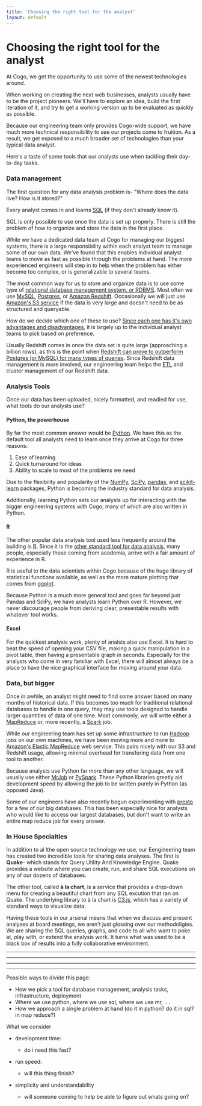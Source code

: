 ```yaml
---
title: 'Choosing the right tool for the analyst'
layout: default
---
```

# Choosing the right tool for the analyst

At Cogo, we get the opportunity to use some of the newest technologies around. 

When working on creating the next web businesses, analysts usually have to be the project pioneers.
We'll have to explore an idea, build the first iteration of it, and try to get a working version up to be evaluated as quickly as possible.

Because our engineering team only provides Cogo-wide support, we have much more technical responsibility to see our projects come to fruition.
As a result, we get exposed to a much broader set of technologies than your typical data analyst.

Here's a taste of some tools that our analysts use when tackling their day-to-day tasks.


### Data management

The first question for any data analysis problem is- "Where does the data live? How is it stored?"

Every analyst comes in and learns [SQL](https://en.wikipedia.org/wiki/SQL) (if they don't already know it).

SQL is only possible to use once the data is set up properly.
There is still the problem of how to organize and store the data in the first place.

While we have a dedicated data team at Cogo for managing our biggest systems, there is a large responsibility within each analyst team to manage some of our own data. 
We've found that this enables individual analyst teams to move as fast as possible through the problems at hand.
The more experienced engineers will step in to help when the problem has either become too complex, or is generalizable to several teams.


The most common way for us to store and organize data is to use some type of [relational database management system, or RDBMS](https://en.wikipedia.org/wiki/Relational_database_management_system). 
Most often we use [MySQL](https://www.mysql.com/), [Postgres](http://www.postgresql.org/), or [Amazon Redshift](http://docs.aws.amazon.com/redshift/latest/mgmt/welcome.html).
Occasionally we will just use [Amazon's S3 service](https://aws.amazon.com/s3/) if the data is very large and doesn't need to be as structured and queryable.

How do we decide which one of these to use? 
[Since each one has it's own advantages and disadvantages](https://www.digitalocean.com/community/tutorials/sqlite-vs-mysql-vs-postgresql-a-comparison-of-relational-database-management-systems), it is largely up to the individual analyst teams to pick based on preference.

Usually Redshift comes in once the data set is quite large (approaching a billion rows), as this is the point when [Redshift can prove to outperform Postgres (or MySQL) for many types of queries](https://www.periscopedata.com/blog/redshift-and-rds-postgres-benchmarked.html).
Since Redshift data management is more involved, our engineering team helps the [ETL](https://en.wikipedia.org/wiki/Extract,_transform,_load) and cluster management of our Redshift data.


### Analysis Tools

Once our data has been uploaded, nicely formatted, and readied for use, what tools do our analysts use?

#### Python, the powerhouse

By far the most common answer would be [Python](https://www.python.org/).
We have this as the default tool all analysts need to learn once they arrive at Cogo for three reasons:

1. Ease of learning
2. Quick turnaround for ideas
3. Ability to scale to most of the problems we need

Due to the flexibility and popularity of the [NumPy](http://www.numpy.org/), [SciPy](https://www.scipy.org/), [pandas](http://pandas.pydata.org/), and [scikit-learn](http://scikit-learn.org/) packages, Python is becoming the industry standard for data analysis.

Additionally, learning Python sets our analysts up for interacting with the bigger engineering systems with Cogo, many of which are also written in Python.

#### R

The other popular data analysis tool used less frequently around the building is [R](https://www.r-project.org/about.html).
Since it is the [other standard tool for data analysis](https://www.datacamp.com/community/tutorials/r-or-python-for-data-analysis), many people, especially those coming from academia, arrive with a fair amount of experience in R.

R is useful to the data scientists within Cogo because of the huge library of statistical functions available, as well as the more mature plotting that comes from [ggplot](http://www.statmethods.net/advgraphs/ggplot2.html).

Because Python is a much more general tool and goes far beyond just Pandas and SciPy, we have analysts learn Python over R.
However, we never discourage people from deriving clear, presentable results with whatever tool works.


#### Excel

For the quickest analysis work, plenty of analsts also use Excel. 
It is hard to beat the speed of opening your CSV file, making a quick manipulation in a pivot table, then having a presentable graph in seconds.
Especially for the analysts who come in very familiar with Excel, there will almost always be a place to have the nice graphical interface for moving around your data.


### Data, but bigger

Once in awhile, an analyst might need to find some answer based on many months of historical data.
If this becomes too much for traditional relational databases to handle in one query, they may use tools designed to handle larger quantities of data of one time.
Most commonly, we will write either a [MapReduce](https://en.wikipedia.org/wiki/MapReduce) or, more recently, a [Spark](http://spark.apache.org/) job.

While our engineering team has set up some infrastructure to run [Hadoop](http://hadoop.apache.org/) jobs on our own machines, we have been moving more and more to [Amazon's Elastic MapReduce](https://aws.amazon.com/elasticmapreduce/) web service.
This pairs nicely with our S3 and Redshift usage, allowing minimal overhead for transfering data from one tool to another.

Because analysts use Python far more than any other language, we will usually use either [MrJob](https://pythonhosted.org/mrjob/) or [PySpark](https://spark.apache.org/docs/0.9.0/python-programming-guide.html).
These Python libraries greatly aid development speed by allowing the job to be written purely in Python (as opposed Java).

Some of our engineers have also recently begun experimenting with [presto](https://prestodb.io/) for a few of our big databases. 
This has been especially nice for analysts who would like to access our largest databases, but don't want to write an entire map reduce job for every answer.

### In House Specialties

In addition to al lthe open source technology we use, our Eengineering team has created two incredible tools for sharing data analyses.
The first is **Quake**- which stands for Query Utility And Knowledge Engine.
Quake provides a website where you can create, run, and share SQL executions on any of our dozens of databases.

The other tool, called **à la chart**, is a service that provides a drop-down menu for creating a beautiful chart from any SQL excution that ran on Quake.
The underlying library to à la chart is [C3.js](http://c3js.org/), which has a variety of standard ways to visualize data.

Having these tools in our arsenal means that when we discuss and present analyses at board meetings, we aren't just glossing over our methodoligies.
We are sharing the SQL queries, graphs, and code to all who want to poke at, play with, or extend the analysis work.
It turns what was used to be a black box of results into a fully collaborative environment.

---------

-------

-------

------

Possible ways to divide this page:

- How we pick a tool for database management, analysis tasks, infrastructure, deployment
- Where we use python, where we use sql, where we use mr, ....
- How we approach a single problem at hand (do it in python? do it in sql? in map reduce?)

What we consider

- development time:
  - do i need this fast?

- run speed:
  - will this thing finish?

- simplicity and understandability
  - will someone coming to help be able to figure out whats going on?

